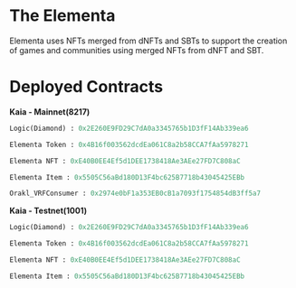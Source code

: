 # The Elementa

Elementa uses NFTs merged from dNFTs and SBTs to support the creation of
games and communities using merged NFTs from dNFT and SBT.

# Deployed Contracts

**Kaia - Mainnet(8217)**

```python
Logic(Diamond) : 0x2E260E9FD29C7dA0a3345765b1D3fF14Ab339ea6

Elementa Token : 0x4B16f003562dcdEa061C8a2b58CCA7fAa5978271

Elementa NFT : 0xE40B0EE4Ef5d1DEE1738418Ae3AEe27FD7C808aC

Elementa Item : 0x5505C56aBd180D13F4bc625B7718b43045425EBb

Orakl_VRFConsumer : 0x2974e0bF1a353EB0cB1a7093f1754854dB3ff5a7
```

**Kaia - Testnet(1001)**

```python
Logic(Diamond) : 0x2E260E9FD29C7dA0a3345765b1D3fF14Ab339ea6

Elementa Token : 0x4B16f003562dcdEa061C8a2b58CCA7fAa5978271

Elementa NFT : 0xE40B0EE4Ef5d1DEE1738418Ae3AEe27FD7C808aC

Elementa Item : 0x5505C56aBd180D13F4bc625B7718b43045425EBb
```
